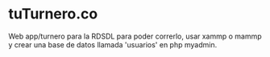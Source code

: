 # tuTurnero.co
Web app/turnero para la RDSDL
para poder correrlo, usar xammp o mammp y crear una base de datos llamada 'usuarios' en php myadmin.
